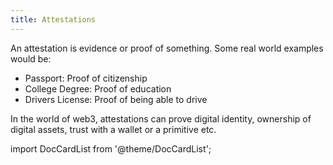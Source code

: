 ```yaml
---
title: Attestations
---
```


An attestation is evidence or proof of something. Some real world examples would be:

- Passport: Proof of citizenship
- College Degree: Proof of education
- Drivers License: Proof of being able to drive

In the world of web3, attestations can prove digital identity, ownership of digital assets, trust with a wallet or a primitive etc.

import DocCardList from '@theme/DocCardList';

<DocCardList />